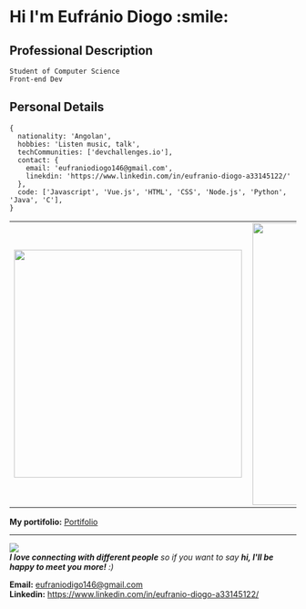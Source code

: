 <h1>Hi I'm Eufránio Diogo :smile:</h1>

## Professional Description
    Student of Computer Science
    Front-end Dev

## Personal Details

```
{
  nationality: 'Angolan',
  hobbies: 'Listen music, talk',
  techCommunities: ['devchallenges.io'],
  contact: {
    email: 'eufraniodiogo146@gmail.com',
    linekdin: 'https://www.linkedin.com/in/eufranio-diogo-a33145122/'
  },
  code: ['Javascript', 'Vue.js', 'HTML', 'CSS', 'Node.js', 'Python', 'Java', 'C'],
}
```

<center>
<table>
    <tr>
        <td><img width="400px" align="left" src="https://github-readme-stats.vercel.app/api/top-langs/?username=EufranioDiogo&layout=compact&theme=buefy" /></td>
        <td><img width="495px" align="left" src="https://github-readme-stats.vercel.app/api?username=EufranioDiogo&theme=buefy"/></td>
    </tr>   
</table>
</center>

**My portifolio:**  <a href="https://eufraniodiogo.github.io" target="_blank">Portifolio</a>

<hr>

![](https://komarev.com/ghpvc/?username=EufranioDiogo&color=blue&style=flat)
<br>
<em><b>I love connecting with different people</b> so if you want to say <b>hi, I'll be happy to meet you more!</b> :)</em><br>

**Email:** eufraniodigo146@gmail.com <br>
**Linkedin:** https://www.linkedin.com/in/eufranio-diogo-a33145122/
